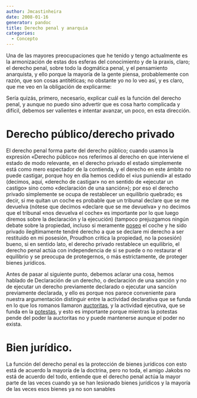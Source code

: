 ```yaml
---
author: Jmcastinheira
date: 2008-01-16
generator: pandoc
title: Derecho penal y anarquia
categories:
  - Concepto
---
```



Una de las mayores preocupaciones que he tenido y tengo actualmente es
la armonización de estas dos esferas del conocimiento y de la praxis,
claro; el derecho penal, sobre todo la dogmática penal, y el pensamiento
anarquista, y ello porque la mayoría de la gente piensa, probablemente
con razón, que son cosas antitéticas; no obstante yo no lo veo así, y es
claro, que me veo en la obligación de explicarme:

Sería quizás, primero, necesario, explicar cuál es la función del
derecho penal, y aunque no puedo sino advertir que es cosa harto
complicada y difícil, debemos ser valientes e intentar avanzar, un poco,
en esta dirección.

# Derecho público/derecho privado

El derecho penal forma parte del derecho público; cuando usamos la
expresión «Derecho público» nos referimos al derecho en que interviene
el estado de modo relevante, en el derecho privado el estado simplemente
está como mero espectador de la contienda, y el derecho en este ámbito
no puede castigar, porque hoy en día hemos cedido el «ius puniendi» al
estado (decimos, aquí, «derecho de castigar» no en sentido de «ejecutar
un castigo» sino como «declaración de una sanción»); por eso el derecho
privado simplemente se ocupa de restablecer un equilibrio quebrado; es
decir, si me quitan un coche es probable que un tribunal declare que se
me devuelva (nótese que decimos «declare que se me devuelva» y no
decimos que el tribunal «nos devuelva el coche» es importante por lo que
luego diremos sobre la declaración y la ejecución) (tampoco prejuzgamos
ningún debate sobre la propiedad, incluso si meramente
[poseo](http://es.wikipedia.org/wiki/Posesi%C3%B3n) el coche y he sido
privado ilegítimamente tendré derecho a que se declare mi derecho a ser
restituido en mi posesión, Proudhon critica la propiedad, no la
posesión) bueno, si en sentido lato, el derecho privado restablece un
equilibrio, el derecho penal actúa con independencia de si se puede o no
restaurar el equilibrio y se preocupa de protegernos, o más
estrictamente, de proteger bienes jurídicos.

Antes de pasar al siguiente punto, debemos aclarar una cosa, hemos
hablado de Declaración de un derecho, o declaración de una sanción y no
de ejecutar un derecho previamente declarado o ejecutar una sanción
previamente declarada, y ello es porque nos parece conveniente para
nuestra argumentación distinguir entre la actividad declarativa que se
funda en lo que los romanos llamaron
[auctoritas](http://es.wikipedia.org/wiki/Auctoritas), y la actividad
ejecutiva, que se funda en la
[potestas](http://es.wikipedia.org/wiki/Potestas), y esto es importante
porque mientras la potestas pende del poder la auctoritas no y puede
mantenerse aunque el poder no exista.

# Bien jurídico.

La función del derecho penal es la protección de bienes jurídicos con
esto está de acuerdo la mayoría de la doctrina, pero no toda, el amigo
Jakobs no está de acuerdo del todo, entiende que el derecho penal actúa
la mayor parte de las veces cuando ya se han lesionado bienes jurídicos
y la mayoría de las veces esos bienes ya no son sanables

